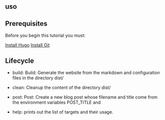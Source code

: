 ## uso

## Prerequisites

Before you begin this tutorial you must:

[Install Hugo](https://gohugo.io/installation/)
[Install Git](https://git-scm.com/book/en/v2/Getting-Started-Installing-Git) 


## Lifecycle
- build: Build: Generate the website from the markdown and configuration files in the directory dist/

- clean: Cleanup the content of the directory dist/

- post: Post: Create a new blog post whose filename and title come from the environment variables POST_TITLE and

- help: prints out the list of targets and their usage. 